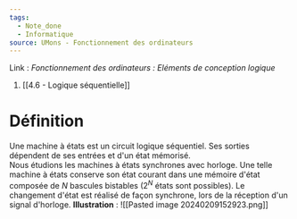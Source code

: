 ```yaml
---
tags:
  - Note_done
  - Informatique
source: UMons - Fonctionnement des ordinateurs
---
```


Link :
_Fonctionnement des ordinateurs : Eléments de conception logique_
1. [[4.6 - Logique séquentielle]]

# Définition
Une machine à états est un circuit logique séquentiel. Ses sorties dépendent de ses entrées et d'un état mémorisé. 
\
Nous étudions les machines à états synchrones avec horloge. Une telle machine à états conserve son état courant dans une mémoire d'état composée de $N$ bascules bistables ($2^N$ états sont possibles). Le changement d'état est réalisé de façon synchrone, lors de la réception d'un signal d'horloge.
**Illustration** : ![[Pasted image 20240209152923.png]]
